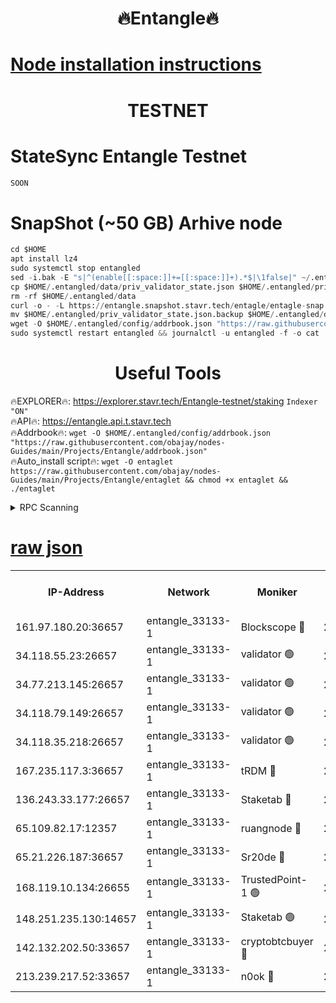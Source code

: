 <h1 align="center"> 🔥Entangle🔥</h1>

[Node installation instructions](https://github.com/obajay/nodes-Guides/tree/main/Projects/Entangle)
=

<h1 align="center"> TESTNET</h1>

# StateSync Entangle Testnet
```python
SOON
```
# SnapShot (~50 GB) Arhive node
```python
cd $HOME
apt install lz4
sudo systemctl stop entangled
sed -i.bak -E "s|^(enable[[:space:]]+=[[:space:]]+).*$|\1false|" ~/.entangled/config/config.toml
cp $HOME/.entangled/data/priv_validator_state.json $HOME/.entangled/priv_validator_state.json.backup
rm -rf $HOME/.entangled/data
curl -o - -L https://entangle.snapshot.stavr.tech/entagle/entagle-snap.tar.lz4 | lz4 -c -d - | tar -x -C $HOME/.entangled --strip-components 2
mv $HOME/.entangled/priv_validator_state.json.backup $HOME/.entangled/data/priv_validator_state.json
wget -O $HOME/.entangled/config/addrbook.json "https://raw.githubusercontent.com/obajay/nodes-Guides/main/Projects/Entangle/addrbook.json"
sudo systemctl restart entangled && journalctl -u entangled -f -o cat
```
 <h1 align="center"> Useful Tools</h1>
 
🔥EXPLORER🔥: https://explorer.stavr.tech/Entangle-testnet/staking        `Indexer "ON"` \
🔥API🔥:      https://entangle.api.t.stavr.tech \
🔥Addrbook🔥: ```wget -O $HOME/.entangled/config/addrbook.json "https://raw.githubusercontent.com/obajay/nodes-Guides/main/Projects/Entangle/addrbook.json"``` \
🔥Auto_install script🔥:  `wget -O entaglet https://raw.githubusercontent.com/obajay/nodes-Guides/main/Projects/Entangle/entaglet && chmod +x entaglet && ./entaglet`


<details>
<summary>RPC Scanning</summary>

<h2 align="center"> We scan nodes in real time every 4 hours. And we provide the final result of RPC endpoints.
We cannot influence the operation of these nodes in any way. </h2>


```python
If Voting Power is higher than 0 --> then the Node is a validator of the network and may be subject to attack and be a potential threat to the chain.
```
```python
We marked such validators with a red symbol
```

</details>

[raw json](https://rpc-check.entangt.stavr.tech/entangt/rpc-entangt-result.json)
=


<table><tr><th>IP-Address</th><th>Network</th><th>Moniker</th><th>Latest Block Height</th><th>Earliest Block Height</th><th>Catching Up</th><th>Tx Index</th><th>Voting Power</th><th>Scan Time</th></tr><tr><td>161.97.180.20:36657</td><td>entangle_33133-1</td><td>Blockscope 🔴</td><td>2769746</td><td>1</td><td>False</td><td>off</td><td>309760544247204</td><td>2024-03-23T14:23:39.048297134UTC</td></tr><tr><td>34.118.55.23:26657</td><td>entangle_33133-1</td><td>validator 🟢</td><td>2769747</td><td>1</td><td>False</td><td>on</td><td>0</td><td>2024-03-23T14:23:41.748475211UTC</td></tr><tr><td>34.77.213.145:26657</td><td>entangle_33133-1</td><td>validator 🟢</td><td>2769747</td><td>1</td><td>False</td><td>on</td><td>0</td><td>2024-03-23T14:23:44.049120802UTC</td></tr><tr><td>34.118.79.149:26657</td><td>entangle_33133-1</td><td>validator 🟢</td><td>2769751</td><td>1</td><td>False</td><td>on</td><td>0</td><td>2024-03-23T14:24:01.081401604UTC</td></tr><tr><td>34.118.35.218:26657</td><td>entangle_33133-1</td><td>validator 🟢</td><td>2769752</td><td>1</td><td>False</td><td>on</td><td>0</td><td>2024-03-23T14:24:03.419644717UTC</td></tr><tr><td>167.235.117.3:36657</td><td>entangle_33133-1</td><td>tRDM 🔴</td><td>2769752</td><td>1</td><td>False</td><td>on</td><td>216776925020225</td><td>2024-03-23T14:24:03.690220079UTC</td></tr><tr><td>136.243.33.177:26657</td><td>entangle_33133-1</td><td>Staketab 🔴</td><td>2769749</td><td>660001</td><td>False</td><td>on</td><td>181152470618817</td><td>2024-03-23T14:23:52.417861271UTC</td></tr><tr><td>65.109.82.17:12357</td><td>entangle_33133-1</td><td>ruangnode 🔴</td><td>2769746</td><td>1312001</td><td>False</td><td>off</td><td>661262305895222</td><td>2024-03-23T14:23:39.405783895UTC</td></tr><tr><td>65.21.226.187:36657</td><td>entangle_33133-1</td><td>Sr20de 🔴</td><td>2769745</td><td>2049001</td><td>False</td><td>off</td><td>29534655065001</td><td>2024-03-23T14:23:36.527662729UTC</td></tr><tr><td>168.119.10.134:26655</td><td>entangle_33133-1</td><td>TrustedPoint-1 🟢</td><td>2769752</td><td>2268001</td><td>False</td><td>off</td><td>0</td><td>2024-03-23T14:24:03.898856258UTC</td></tr><tr><td>148.251.235.130:14657</td><td>entangle_33133-1</td><td>Staketab 🟢</td><td>2769745</td><td>2617001</td><td>False</td><td>off</td><td>0</td><td>2024-03-23T14:23:36.228443448UTC</td></tr><tr><td>142.132.202.50:33657</td><td>entangle_33133-1</td><td>cryptobtcbuyer 🔴</td><td>2769746</td><td>2669745</td><td>False</td><td>off</td><td>38886577247155343</td><td>2024-03-23T14:23:38.789663654UTC</td></tr><tr><td>213.239.217.52:33657</td><td>entangle_33133-1</td><td>n0ok 🔴</td><td>2769750</td><td>2669749</td><td>False</td><td>off</td><td>46611094161558052</td><td>2024-03-23T14:23:58.725130642UTC</td></tr></table>
